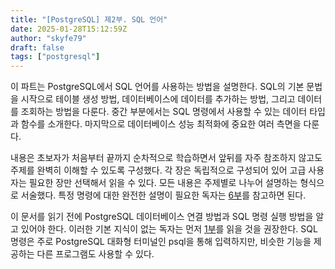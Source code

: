 ```yaml
---
title: "[PostgreSQL] 제2부. SQL 언어"
date: 2025-01-28T15:12:59Z
author: "skyfe79"
draft: false
tags: ["postgresql"]
---
```


이 파트는 PostgreSQL에서 SQL 언어를 사용하는 방법을 설명한다. SQL의 기본 문법을 시작으로 테이블 생성 방법, 데이터베이스에 데이터를 추가하는 방법, 그리고 데이터를 조회하는 방법을 다룬다. 중간 부분에서는 SQL 명령에서 사용할 수 있는 데이터 타입과 함수를 소개한다. 마지막으로 데이터베이스 성능 최적화에 중요한 여러 측면을 다룬다.

내용은 초보자가 처음부터 끝까지 순차적으로 학습하면서 앞뒤를 자주 참조하지 않고도 주제를 완벽히 이해할 수 있도록 구성했다. 각 장은 독립적으로 구성되어 있어 고급 사용자는 필요한 장만 선택해서 읽을 수 있다. 모든 내용은 주제별로 나누어 설명하는 형식으로 서술했다. 특정 명령에 대한 완전한 설명이 필요한 독자는 [6부](https://www.postgresql.org/docs/17/reference.html "Part VI. 레퍼런스")를 참고하면 된다.

이 문서를 읽기 전에 PostgreSQL 데이터베이스 연결 방법과 SQL 명령 실행 방법을 알고 있어야 한다. 이러한 기본 지식이 없는 독자는 먼저 [1부](https://www.postgresql.org/docs/17/tutorial.html "Part I. 튜토리얼")를 읽을 것을 권장한다. SQL 명령은 주로 PostgreSQL 대화형 터미널인 psql을 통해 입력하지만, 비슷한 기능을 제공하는 다른 프로그램도 사용할 수 있다.

